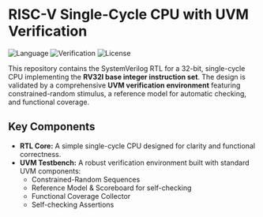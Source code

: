 # RISC-V Single-Cycle CPU with UVM Verification

![Language](https://img.shields.io/badge/Language-SystemVerilog-blue.svg)
![Verification](https://img.shields.io/badge/Verification-UVM-green.svg)
![License](https://img.shields.io/badge/License-MIT-yellow.svg)

This repository contains the SystemVerilog RTL for a 32-bit, single-cycle CPU implementing the **RV32I base integer instruction set**. The design is validated by a comprehensive **UVM verification environment** featuring constrained-random stimulus, a reference model for automatic checking, and functional coverage.

## Key Components

* **RTL Core:** A simple single-cycle CPU designed for clarity and functional correctness.
* **UVM Testbench:** A robust verification environment built with standard UVM components:
    * Constrained-Random Sequences
    * Reference Model & Scoreboard for self-checking
    * Functional Coverage Collector
    * Self-checking Assertions
